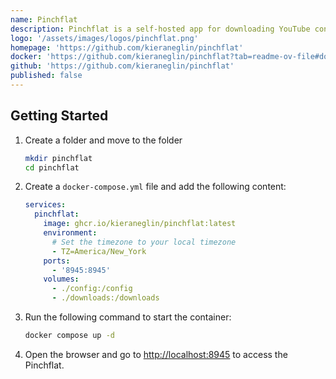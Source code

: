 ```yaml
---
name: Pinchflat
description: Pinchflat is a self-hosted app for downloading YouTube content.
logo: '/assets/images/logos/pinchflat.png'
homepage: 'https://github.com/kieraneglin/pinchflat'
docker: 'https://github.com/kieraneglin/pinchflat?tab=readme-ov-file#docker'
github: 'https://github.com/kieraneglin/pinchflat'
published: false
---
```


## Getting Started

1. Create a folder and move to the folder
    ```bash
    mkdir pinchflat
    cd pinchflat
    ```
2. Create a `docker-compose.yml` file and add the following content:
    ```yaml
    services:
      pinchflat:
        image: ghcr.io/kieraneglin/pinchflat:latest
        environment:
          # Set the timezone to your local timezone
          - TZ=America/New_York
        ports:
          - '8945:8945'
        volumes:
          - ./config:/config
          - ./downloads:/downloads
    ```
3. Run the following command to start the container:
    ```bash
    docker compose up -d
    ```
4. Open the browser and go to [http://localhost:8945](http://localhost:8945) to access the Pinchflat.
